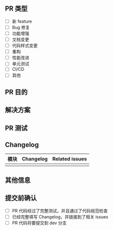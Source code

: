 <!--
  非常感谢您的 PR！在提交之前，请务必确保您 PR 的代码经过了完整测试，并且通过了代码规范检查。
-->

<!-- 在 [] 中输入 x 来勾选) -->

## PR 类型

<!-- 您的 PR 引入了哪种类型的变更？ -->
<!-- 只支持选择一种类型，如果有多种类型，可以在更新日志中增加 “类型” 列。 -->

- [ ] 新 feature
- [ ] Bug 修复
- [ ] 功能增强
- [ ] 文档变更
- [ ] 代码样式变更
- [ ] 重构
- [ ] 性能改进
- [ ] 单元测试
- [ ] CI/CD
- [ ] 其他

## PR 目的

<!-- 描述一下您的 PR 解决了什么问题。如果可以，请链接到相关 issues。 -->

## 解决方案

<!-- 详细描述您是如何解决的问题 -->

## PR 测试

<!-- 如果可以，请为您的 PR 添加或更新单元测试。 -->
<!-- 请描述一下您是如何测试 PR 的。例如：创建/更新单元测试或添加相关的截图。 -->

## Changelog

| 模块  | Changelog | Related issues |
|-----|-----------| -------------- |
|     |           |                |

<!-- 如果有多种类型的变更，可以在变更日志表中增加 “类型” 列，该列的值与上方 “PR 类型” 相同。 -->
<!-- Related issues 格式为 Closes #<issue号>，或者 Fixes #<issue号>，或者 Resolves #<issue号>。 -->

## 其他信息

<!-- 请描述一下还有哪些注意事项。例如：如果引入了一个不向下兼容的变更，请描述其影响。 -->

## 提交前确认

- [ ] PR 代码经过了完整测试，并且通过了代码规范检查
- [ ] 已经完整填写 Changelog，并链接到了相关 issues
- [ ] PR 代码将要提交到 dev 分支
